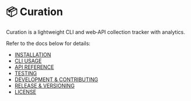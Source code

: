 # 📦 Curation

Curation is a lightweight CLI and web‐API collection tracker with analytics.

Refer to the docs below for details:

- [INSTALLATION](INSTALLATION.md)
- [CLI USAGE](CLI_USAGE.md)
- [API REFERENCE](API_REFERENCE.md)
- [TESTING](TESTING.md)
- [DEVELOPMENT & CONTRIBUTING](CONTRIBUTING.md)
- [RELEASE & VERSIONING](RELEASE.md)
- [LICENSE](LICENSE.md)
